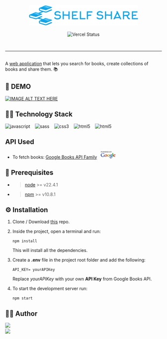 <p align=center>
<a target="_blank" style="text-decoration: none" href="https://shelfshare.vercel.app/?utm_source=github&utm_content=logo">
    <img style="width: 350px" src="./src/img/logo.svg" alt="shelf share" />
</a>
    <br/>
    <br/>
   <img src="https://deploy-badge.vercel.app/vercel/shelfshare" alt="Vercel Status" />
</p>
<br/>
<hr/>
<br/>
A <a target="_blank" href="https://shelfshare.vercel.app/?utm_source=github&utm_content=textlink">web application</a> that lets you search for books, create collections of books and share them. 📚

## 🎦 DEMO

[![IMAGE ALT TEXT HERE](https://img.youtube.com/vi/lASfxIo_W3Y/0.jpg)](https://www.youtube.com/watch?v=lASfxIo_W3Y)

## 🧑‍💻 Technology Stack

<a target="_blank" style="text-decoration: none" href="https://developer.mozilla.org/en-US/docs/Web/JavaScript">
  <img src="https://img.shields.io/badge/javascript-%23323330.svg?style=for-the-badge&logo=javascript&logoColor=%23F7DF1E" alt="javascript"/>
</a>&nbsp;&nbsp;
<a target="_blank" style="text-decoration: none" href="https://sass-lang.com">
  <img src="https://img.shields.io/badge/SASS-hotpink.svg?style=for-the-badge&logo=SASS&logoColor=white" alt="sass"/>
</a>&nbsp;&nbsp;
<a target="_blank" style="text-decoration: none" href="https://developer.mozilla.org/en-US/docs/Web/CSS">
  <img src="https://img.shields.io/badge/css3-%231572B6.svg?style=for-the-badge&logo=css3&logoColor=white" alt="css3"/>
</a>&nbsp;&nbsp;
<a target="_blank" style="text-decoration: none" href="https://developer.mozilla.org/en-US/docs/Web/HTML">
  <img src="https://img.shields.io/badge/html5-%23E34F26.svg?style=for-the-badge&logo=html5&logoColor=white" alt="html5"/>
</a>&nbsp;&nbsp;
<a target="_blank" style="text-decoration: none" href="https://www.figma.com/">
  <img src="https://img.shields.io/badge/figma-%23F24E1E.svg?style=for-the-badge&logo=figma&logoColor=white" alt="html5"/>
</a>

## API Used

- To fetch books: [Google Books API Family](https://developers.google.com/books) &nbsp;
  <a target="_blank" style="text-decoration: none" href="https://www.google.com">
  <img style="width:50px" src="./src/img/poweredbygoogle.png" />
  </a>

## 🔧 Prerequisites

- > [node](https://nodejs.org/en/) >= v22.4.1
- > [npm](https://www.npmjs.com/) >= v10.8.1

## ⚙ Installation

1. Clone / Download [this](https://github.com/Pranav-Patani/Shelf-Share) repo.
2. Inside the project, open a terminal and run:

   ```
   npm install
   ```

   This will install all the dependencies.

3. Create a **.env** file in the project root folder and add the following:

   ```
   API_KEY= yourAPIKey
   ```

   Replace _yourAPIKey_ with your own **API Key** from Google Books API.

4. To start the development server run:
   ```
   npm start
   ```

## 🧑‍💼 Author

<a target="_blank" style="text-decoration: none" href="https://x.com/Prnv_Ptn">
<img src="https://img.shields.io/badge/X-%23000000.svg?style=for-the-badge&logo=X&logoColor=white" />
</a>
<br/>
<a target="_blank" style="text-decoration: none" href="https://www.linkedin.com/in/pranavpatani/">
    <img src="https://img.shields.io/badge/linkedin-%230077B5.svg?style=for-the-badge&logo=linkedin&logoColor=white" />
</a>
